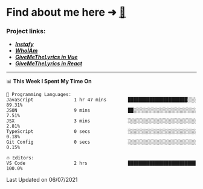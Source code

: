 # Find about me here ➜ [🧑](https://pauabella.dev)

### Project links:
- ***[Instafy](https://instafy.me)***
- ***[WhoIAm](https://pauabella.dev)***
- ***[GiveMeTheLyrics in Vue](https://lyrics.pauabella.dev)***
- ***[GiveMeTheLyrics in React](https://pauabella.dev/GiveMeTheLyrics)***

---
<!--START_SECTION:waka-->
📊 **This Week I Spent My Time On** 

```text
💬 Programming Languages: 
JavaScript               1 hr 47 mins        ██████████████████████░░░   89.31% 
JSON                     9 mins              ██░░░░░░░░░░░░░░░░░░░░░░░   7.51% 
JSX                      3 mins              ░░░░░░░░░░░░░░░░░░░░░░░░░   2.81% 
TypeScript               0 secs              ░░░░░░░░░░░░░░░░░░░░░░░░░   0.18% 
Git Config               0 secs              ░░░░░░░░░░░░░░░░░░░░░░░░░   0.15%

🔥 Editors: 
VS Code                  2 hrs               █████████████████████████   100.0%

```


 Last Updated on 06/07/2021
<!--END_SECTION:waka-->

